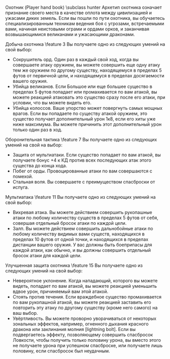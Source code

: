 Охотник (Player hand book)
\subclass hunter Архетип охотника означает признание своего места в качестве оплота между цивилизацией и ужасами диких земель. Если вы пошли по пути охотника, вы обучаетесь специализированным техникам ведения боя с угрозами, встречаемыми вами, начиная неистовыми ограми и ордами орков, и заканчивая возвышающимися великанами и ужасающими драконами.

Добыча охотника
\feature 3 Вы получаете одно из следующих умений на свой выбор:

- Сокрушитель орд. Один раз в каждый свой ход, когда вы совершаете атаку оружием, вы можете совершить еще одну атаку тем же оружием по другому существу, находящемуся в пределах 5 футов от первичной цели, и находящемуся в пределах досягаемости вашего оружия.
- Убийца великанов. Если Большое или еще большее существо в пределах 5 футов попадает или промахивается по вам атакой, вы можете реакцией атаковать это существо сразу после его атаки, при условии, что вы можете видеть его.
- Убийца колоссов. Ваше упорство может повергнуть самых мощных врагов. Если вы попадаете по существу атакой оружием, это существо получает дополнительный урон 1к8, если его хиты уже ниже максимума. Вы можете причинить этот дополнительный урон только один раз в ход.

Оборонительная тактика
\feature 7 Вы получаете одно из следующих умений на свой на выбор:

- Защита от мультиатаки. Если существо попадает по вам атакой, вы получаете бонус +4 к КД против всех последующих атак этого существа до конца хода.
- Побег от орды. Провоцированные атаки по вам совершаются с помехой.
- Стальная воля. Вы совершаете с преимуществом спасброски от испуга.

Мультиатака
\feature 11 Вы получаете одно из следующих умений на свой выбор:

- Вихревая атака. Вы можете действием совершить рукопашные атаки по любому количеству существ в пределах 5 футов от себя, совершая отдельный бросок атаки по каждой цели.
- Залп. Вы можете действием совершить дальнобойные атаки по любому количеству видимых вами существ, находящихся в пределах 10 футов от одной точки, и находящихся в пределах дистанции вашего оружия. У вас должны быть боеприпасы для каждой атаки, как обычно, и вы должны совершить отдельный бросок атаки для каждой цели.

Улучшенная защита охотника
\feature 15 Вы получаете одно из следующих умений на свой выбор:

- Невероятное уклонение. Когда нападающий, которого вы можете видеть, попадает по вам атакой, вы можете реакцией уменьшить вдвое урон, причиняемый вам этой атакой.
- Стоять против течения. Если враждебное существо промахивается по вам рукопашной атакой, вы можете реакцией заставить его повторить эту атаку по другому существу (кроме него самого) на ваш выбор.
- Увёртливость. Вы можете проворно уворачиваться от некоторых зональных эффектов, например, огненного дыхания красного дракона или заклинания молния [lightning bolt]. Если вы подвергаетесь эффекту, позволяющему совершить спасбросок Ловкости, чтобы получить только половину урона, вы вместо этого не получаете урона при успешном спасброске, или получаете лишь половину, если спасбросок был неудачным.
